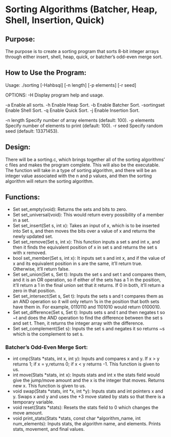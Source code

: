 # Sorting Algorithms (Batcher, Heap, Shell, Insertion, Quick)

## Purpose: 
The purpose is to create a sorting program that sorts 8-bit integer arrays through either insert, shell, heap, quick, or batcher’s odd-even merge sort.

## How to Use the Program:
Usage: ./sorting [-Hahbsqi] [-n length] [-p elements] [-r seed]

OPTIONS:
-H  Display program help and usage.

-a              Enable all sorts.
-h              Enable Heap Sort.
-b              Enable Batcher Sort.
-sortingset	Enable Shell Sort.
-q 		Enable Quick Sort.
-j              Enable Insertion Sort.

-n length  	Specify number of array elements (default: 100).
-p elements  	Specify number of elements to print (default: 100).
-r seed 	Specify random seed (default: 13371453).

## Design: 
There will be a sorting.c, which brings together all of the sorting algorithms’ c files and makes the program complete. This will also be the executable. The function will take in a type of sorting algorithm, and there will be an integer value associated with the n and p values, and then the sorting algorithm will return the sorting algorithm.

## Functions:

- Set set_empty(void): Returns the sets and bits to zero.
- Set set_universal(void): This would return every possibility of a member in a set.
- Set set_insert(Set s, int x): Takes an input of x, which is to be inserted into Set s, and then moves the bits over a value of x and returns the newly updated set.
- Set set_remove(Set s, int x): This function inputs a set s and int x, and then it finds the equivalent position of x in set s and returns the set s with x removed.
- bool set_member(Set s, int x): It inputs set s and int x, and if the value of x and its equivalent position in s are the same, it’ll return true. Otherwise, it’ll return false.
- Set set_union(Set s, Set t): Inputs the set s and set t and compares them, and it is an OR operation, so if either of the sets has a 1 in the position, it’ll return a 1 in the final union set that it returns. If 0 in both, it’ll return a zero in that position.
- Set set_intersect(Set s, Set t): Inputs the sets s and t compares them as an AND operation so it will only return 1s in the position that both sets have them in. For example, 0110110 and 1101010 would return 0100010.
- Set set_difference(Set s, Set t): Inputs sets s and t and then negates t so ~t and does the AND operation to find the difference between the set s and set t. Then, it returns the integer array with the difference.
- Set set_complement(Set s): Inputs the set s and negates it so returns ~s which is the complement to set s.

### Batcher’s Odd-Even Merge Sort:

- int cmp(Stats *stats, int x, int y): Inputs and compares x and y. If x > y returns 1; if x = y,returns 0; if x < y returns -1. This function is given to us.
- int move(Stats *stats, int x): Inputs stats and int x the stats field would give the jump/move amount and the x is the integer that moves. Returns new x. This function is given to us. 
- void swap(Stats *stats, int *x, int *y): Inputs stats and int pointers x and y. Swaps x and y and uses the +3 move stated by stats so that there is a temporary variable.
- void reset(Stats *stats): Resets the stats field to 0 which changes the move amount.
- void print_stats(Stats *stats, const char *algorithm_name, int num_elements): Inputs stats, the algorithm name, and elements. Prints stats, movement, and final values.
